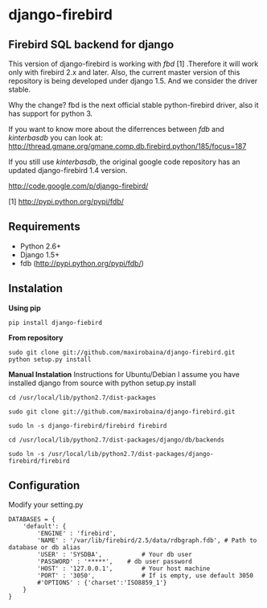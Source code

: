 # django-firebird

## Firebird SQL backend for django

This version of django-firebird is working with *fbd* [1] .Therefore it will work only with firebird 2.x and later.
Also, the current master version of this repository is being developed under django 1.5. And we consider the driver stable.

Why the change?
fbd is the next official stable python-firebird driver, also it has support for python 3.

If you want to know more about the diferrences between *fdb* and *kinterbasdb* you can look at:
http://thread.gmane.org/gmane.comp.db.firebird.python/185/focus=187


If you still use *kinterbasdb*, the original google code repository has an updated django-firebird 1.4 version.

http://code.google.com/p/django-firebird/


[1] http://pypi.python.org/pypi/fdb/

## Requirements
  * Python 2.6+ 
  * Django 1.5+
  * fdb (http://pypi.python.org/pypi/fdb/)

## Instalation

**Using pip**

    pip install django-fiebird

**From repository**

    sudo git clone git://github.com/maxirobaina/django-firebird.git 
    python setup.py install

**Manual Instalation**
Instructions for Ubuntu/Debian 
I assume you have installed django from source with python setup.py install 


    cd /usr/local/lib/python2.7/dist-packages

    sudo git clone git://github.com/maxirobaina/django-firebird.git

    sudo ln -s django-firebird/firebird firebird

    cd /usr/local/lib/python2.7/dist-packages/django/db/backends

    sudo ln -s /usr/local/lib/python2.7/dist-packages/django-firebird/firebird

## Configuration

Modify your setting.py 

    DATABASES = {
        'default': {
            'ENGINE' : 'firebird',
            'NAME' : '/var/lib/firebird/2.5/data/rdbgraph.fdb', # Path to database or db alias
            'USER' : 'SYSDBA',           # Your db user
            'PASSWORD' : '*****',    # db user password
            'HOST' : '127.0.0.1',        # Your host machine
            'PORT' : '3050',             # If is empty, use default 3050
            #'OPTIONS' : {'charset':'ISO8859_1'}  
        }
    }

